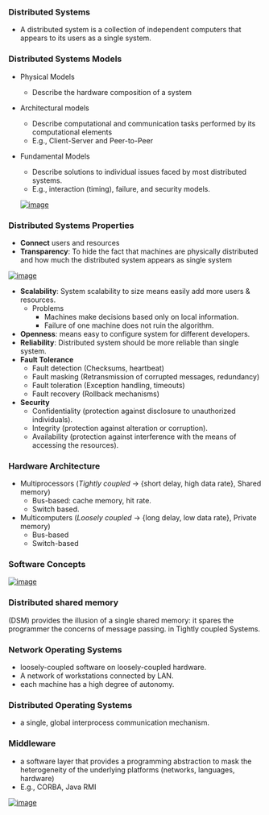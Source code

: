 ### Distributed Systems
- A distributed system is a collection of independent computers that appears to its users as a single system.

### Distributed Systems Models
- Physical Models
  - Describe the hardware composition of a system
- Architectural models
  - Describe computational and communication tasks performed by its computational elements
  - E.g., Client-Server and Peer-to-Peer
- Fundamental Models
  - Describe solutions to individual issues faced by most distributed systems.
  - E.g., interaction (timing), failure, and security models.
  
  <a href="https://imgbb.com/"><img src="https://i.ibb.co/2dsSD3H/image.png" alt="image" border="0"></a>
  
### Distributed Systems Properties
- **Connect** users and resources
- **Transparency**: To hide the fact that machines are physically distributed and how much the distributed system appears as single system

<a href="https://ibb.co/TP1bFsz"><img src="https://i.ibb.co/DwY8SZ3/image.png" alt="image" border="0"></a>
- **Scalability**: System scalability to size means easily add more users & resources.
  - Problems
    - Machines make decisions based only on local information.
    - Failure of one machine does not ruin the algorithm.
- **Openness**: means easy to configure system for different developers.
- **Reliability**: Distributed system should be more reliable than single system.
- **Fault Tolerance**
  - Fault detection (Checksums, heartbeat)
  - Fault masking (Retransmission of corrupted messages, redundancy)
  - Fault toleration (Exception handling, timeouts)
  - Fault recovery (Rollback mechanisms)
- **Security**
  - Confidentiality (protection against disclosure to unauthorized individuals).
  - Integrity (protection against alteration or corruption).
  - Availability (protection against interference with the means of accessing the resources).
  
### Hardware Architecture
  - Multiprocessors (*Tightly coupled* -> {short delay, high data rate}, Shared memory)
    - Bus-based: cache memory, hit rate.
    - Switch based.
  - Multicomputers (*Loosely coupled* -> {long delay, low data rate}, Private memory)
    - Bus-based
    - Switch-based

### Software Concepts

<a href="https://imgbb.com/"><img src="https://i.ibb.co/MCsL797/image.png" alt="image" border="0"></a> 

### Distributed shared memory
(DSM) provides the illusion of a single shared memory: it spares the programmer the concerns of message passing. in Tightly coupled Systems.

### Network Operating Systems
- loosely-coupled software on loosely-coupled hardware.
- A network of workstations connected by LAN.
- each machine has a high degree of autonomy.

### Distributed Operating Systems
- a single, global interprocess communication mechanism.

### Middleware
- a software layer that provides a programming abstraction to mask the heterogeneity of the underlying platforms (networks, languages, hardware)
- E.g., CORBA, Java RMI

<a href="https://ibb.co/rbTwr6B"><img src="https://i.ibb.co/HN1H8zc/image.png" alt="image" border="0"></a>
 
  
  
